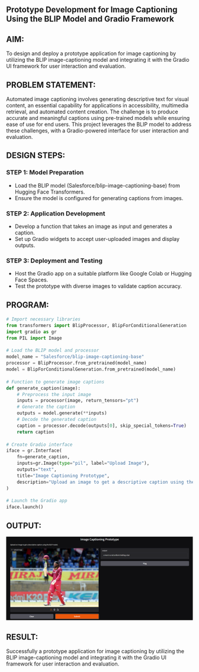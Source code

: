 ## Prototype Development for Image Captioning Using the BLIP Model and Gradio Framework
## AIM:
To design and deploy a prototype application for image captioning by utilizing the BLIP image-captioning model and integrating it with the Gradio UI framework for user interaction and evaluation.

## PROBLEM STATEMENT:
Automated image captioning involves generating descriptive text for visual content, an essential capability for applications in accessibility, multimedia retrieval, and automated content creation. The challenge is to produce accurate and meaningful captions using pre-trained models while ensuring ease of use for end users. This project leverages the BLIP model to address these challenges, with a Gradio-powered interface for user interaction and evaluation.

## DESIGN STEPS:
### STEP 1: Model Preparation
 - Load the BLIP model (Salesforce/blip-image-captioning-base) from Hugging Face Transformers.
 - Ensure the model is configured for generating captions from images.
### STEP 2: Application Development
 - Develop a function that takes an image as input and generates a caption.
 - Set up Gradio widgets to accept user-uploaded images and display outputs.
### STEP 3: Deployment and Testing
 - Host the Gradio app on a suitable platform like Google Colab or Hugging Face Spaces.
 - Test the prototype with diverse images to validate caption accuracy.

## PROGRAM:
```python
# Import necessary libraries
from transformers import BlipProcessor, BlipForConditionalGeneration
import gradio as gr
from PIL import Image

# Load the BLIP model and processor
model_name = "Salesforce/blip-image-captioning-base"
processor = BlipProcessor.from_pretrained(model_name)
model = BlipForConditionalGeneration.from_pretrained(model_name)

# Function to generate image captions
def generate_caption(image):
    # Preprocess the input image
    inputs = processor(image, return_tensors="pt")
    # Generate the caption
    outputs = model.generate(**inputs)
    # Decode the generated caption
    caption = processor.decode(outputs[0], skip_special_tokens=True)
    return caption

# Create Gradio interface
iface = gr.Interface(
    fn=generate_caption,
    inputs=gr.Image(type="pil", label="Upload Image"),
    outputs="text",
    title="Image Captioning Prototype",
    description="Upload an image to get a descriptive caption using the BLIP model."
)

# Launch the Gradio app
iface.launch()
```
## OUTPUT:
![alt text](image.png)

## RESULT:
Successfully a prototype application for image captioning by utilizing the BLIP image-captioning model and integrating it with the Gradio UI framework for user interaction and evaluation.

